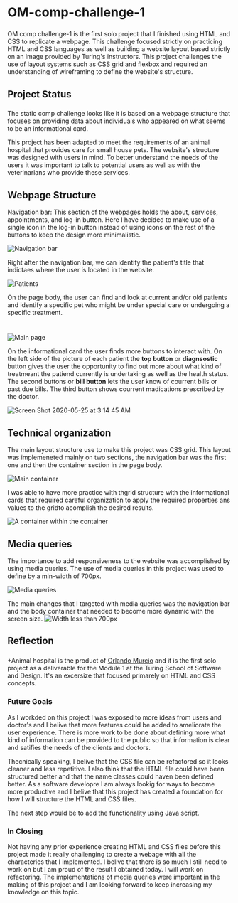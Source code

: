 # OM-comp-challenge-1
###
OM comp challenge-1 is the first solo project that I finished using HTML and CSS to replicate a webpage. This challenge focused strictly on practicing HTML and CSS languages as well as building a website layout based strictly on an image provided by Turing's instructors. This project challenges the use of layout systems such as CSS grid and flexbox and required an understanding of wireframing to define the website's structure. 

## Project Status
###
The static comp challenge looks like it is based on a webpage structure that focuses on providing data about individuals who appeared on what seems to be an informational card.

This project has been adapted to meet the requirements of an animal hospital that provides care for small house pets. The website's structure was designed with users in mind. To better understand the needs of the users it was  important to talk to potential users as well as with the veterinarians who provide these services.


## Webpage Structure

Navigation bar:
This section of the webpages holds the about, services, appointments, and log-in button. Here I have decided to make use of a single icon in the log-in button instead of using icons on the rest of the buttons to keep the design more minimalistic.

![Navigation bar](https://user-images.githubusercontent.com/56229864/82798059-410c4580-9e35-11ea-80e7-e81778af5fec.png)

Right after the navigation bar, we can identify the patient's title that indictaes where the user is located in the website.

![Patients](https://user-images.githubusercontent.com/56229864/82798234-7add4c00-9e35-11ea-9f66-9694475386b4.png)

On the page body, the user can find and look at current and/or old patients and identify a specific pet who might be under special care or undergoing a specific treatment.
#
![Main page](https://user-images.githubusercontent.com/56229864/82797390-4026e400-9e34-11ea-8993-37d211e7b074.png)

On the informational card the user finds more buttons to interact with. On the left side of the picture of each patient the **top button** or **diagnsostic** button gives the user the opportunity to find out more about what kind of treatmeant the patiend currently is undertaking as well as the health status. The second buttons or **bill button** lets the user know of courrent bills or past due bills. The third button shows courrent madications prescribed by the doctor.

![Screen Shot 2020-05-25 at 3 14 45 AM](https://user-images.githubusercontent.com/56229864/82798573-ec1cff00-9e35-11ea-8261-a4ff494a58a2.png)

## Technical organization

The main layout structure use to make this project was CSS grid. This layout was implemeneted mainly on two sections, the navigation bar was the first one and then the container section in the page body.

![Main container](https://user-images.githubusercontent.com/56229864/82802317-e9bda380-9e3b-11ea-8a86-2636357d52b6.png)

I was able to have more practice with thgrid structure with the informational cards that required careful organization to apply the required properties ans values to the gridto acomplish the desired results.

![A container within the container](https://user-images.githubusercontent.com/56229864/82802765-a6b00000-9e3c-11ea-87a8-9d9ca2619e38.png)

## Media queries

The importance to add responsiveness to the website was accomplished by using media queries. The use of media queries in this project was used to define by a min-width  of 700px.

![Media queries](https://user-images.githubusercontent.com/56229864/82802953-f55d9a00-9e3c-11ea-81da-61038ba685f8.png)

The main changes that I targeted with media queries was the navigation bar and the body container that needed to become more dynamic with the screen size.
![Width less than 700px](https://user-images.githubusercontent.com/56229864/82803216-5dac7b80-9e3d-11ea-94d8-1eb7f1688d4e.png)

## Reflection
###
+Animal hospital is the product of [Orlando Murcio](https://www.github.com/atos20) and it is the first solo project as a deliverable for the Module 1 at the Turing School of Software and Design. It's an excersize that focused primarely on HTML and CSS concepts.

### Future Goals
As I workded on this project I was exposed to more ideas from users and doctor's and I belive that more features could be added to ameliorate the user experience. There is more work to be done about defining more what kind of information can be provided to the public so that information is clear and satifies the needs of the clients and doctors. 

Thecnically speaking,  I belive that the CSS file can be refactored so it looks cleaner and less repetitive. I also think that the HTML file could have been structured better and that the name classes could haven been defined better. As a software developre I am always lookig for ways to become more productive and I belive that this project has created a foundation for how I will structure the HTML and CSS files.

The next step would be to add the functionality using Java script.

### In Closing

Not having any prior experience creating HTML and CSS files before this project made it really challenging to create a webage with all the characterics that I implemented. I belive that there is so much I still need to work on but I am proud of the result I  obtained today. I will work on refactoring. The implementations of media queries were important in the making of this project and I am looking forward to keep increasing my knowledge on this topic.


